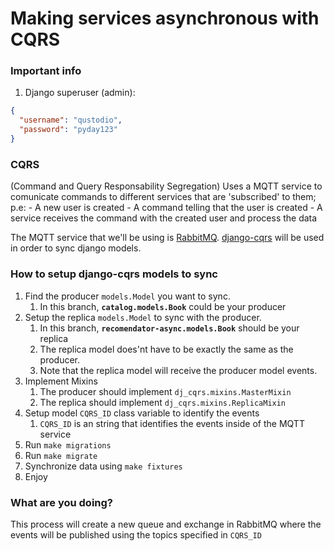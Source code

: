 # Making services asynchronous with CQRS

### Important info

1. Django superuser (admin):

```json
{
  "username": "qustodio", 
  "password": "pyday123"
}
```

### CQRS

(Command and Query Responsability Segregation)
Uses a MQTT service to comunicate commands to different services that are 'subscribed' to them;
    p.e:
        - A new user is created
        - A command telling that the user is created
        - A service receives the command with the created user and process the data

The MQTT service that we'll be using is [RabbitMQ](https://hub.docker.com/_/rabbitmq).
[django-cqrs](https://github.com/cloudblue/django-cqrs) will be used in order to sync django models.

### How to setup django-cqrs models to sync

1. Find the producer `models.Model` you want to sync.
   1. In this branch, **`catalog.models.Book`** could be your producer
2. Setup the replica `models.Model` to sync with the producer.
   1. In this branch, **`recomendator-async.models.Book`** should be your replica
   2. The replica model does'nt have to be exactly the same as the producer.
   3. Note that the replica model will receive the producer model events.
3. Implement Mixins
   1. The producer should implement `dj_cqrs.mixins.MasterMixin`
   2. The replica should implement  `dj_cqrs.mixins.ReplicaMixin`
4. Setup model `CQRS_ID` class variable to identify the events
   1. `CQRS_ID` is an string that identifies the events inside of the MQTT service
5. Run `make migrations`
6. Run `make migrate`
7. Synchronize data using `make fixtures`
8. Enjoy

### What are you doing?

This process will create a new queue and exchange in RabbitMQ
where the events will be published using the topics specified in `CQRS_ID`
